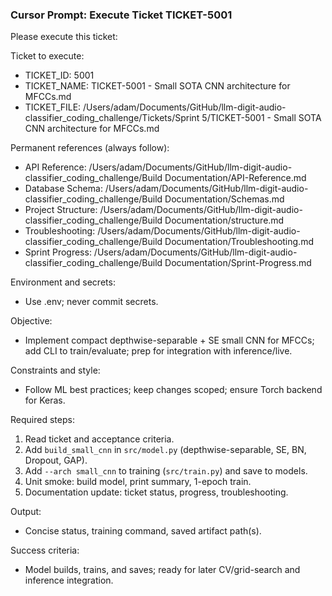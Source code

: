 ### Cursor Prompt: Execute Ticket TICKET-5001

Please execute this ticket:

Ticket to execute:
- TICKET_ID: 5001
- TICKET_NAME: TICKET-5001 - Small SOTA CNN architecture for MFCCs.md
- TICKET_FILE: /Users/adam/Documents/GitHub/llm-digit-audio-classifier_coding_challenge/Tickets/Sprint 5/TICKET-5001 - Small SOTA CNN architecture for MFCCs.md

Permanent references (always follow):
- API Reference: /Users/adam/Documents/GitHub/llm-digit-audio-classifier_coding_challenge/Build Documentation/API-Reference.md
- Database Schema: /Users/adam/Documents/GitHub/llm-digit-audio-classifier_coding_challenge/Build Documentation/Schemas.md
- Project Structure: /Users/adam/Documents/GitHub/llm-digit-audio-classifier_coding_challenge/Build Documentation/structure.md
- Troubleshooting: /Users/adam/Documents/GitHub/llm-digit-audio-classifier_coding_challenge/Build Documentation/Troubleshooting.md
- Sprint Progress: /Users/adam/Documents/GitHub/llm-digit-audio-classifier_coding_challenge/Build Documentation/Sprint-Progress.md

Environment and secrets:
- Use .env; never commit secrets.

Objective:
- Implement compact depthwise-separable + SE small CNN for MFCCs; add CLI to train/evaluate; prep for integration with inference/live.

Constraints and style:
- Follow ML best practices; keep changes scoped; ensure Torch backend for Keras.

Required steps:
1) Read ticket and acceptance criteria.
2) Add `build_small_cnn` in `src/model.py` (depthwise-separable, SE, BN, Dropout, GAP).
3) Add `--arch small_cnn` to training (`src/train.py`) and save to models.
4) Unit smoke: build model, print summary, 1-epoch train.
5) Documentation update: ticket status, progress, troubleshooting.

Output:
- Concise status, training command, saved artifact path(s).

Success criteria:
- Model builds, trains, and saves; ready for later CV/grid-search and inference integration. 